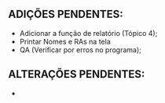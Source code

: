 <h2>ADIÇÕES PENDENTES:</h2>

<ul>
  <li>Adicionar a função de relatório (Tópico 4);</li>
  <li>Printar Nomes e RAs na tela</li>
  <li>QA (Verificar por erros no programa);</li>
</ul>

<h2>ALTERAÇÕES PENDENTES:</h2>

<ul>
  <li></li>
</ul>
